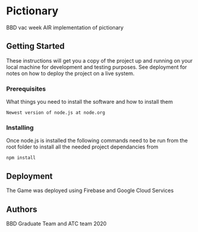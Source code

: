 # Pictionary

BBD vac week AIR implementation of pictionary

## Getting Started

These instructions will get you a copy of the project up and running on your local machine for development and testing purposes. See deployment for notes on how to deploy the project on a live system.

### Prerequisites

What things you need to install the software and how to install them

```
Newest version of node.js at node.org
```

### Installing

Once node.js is installed the following commands need to be run from the root folder to install all the needed project dependancies from 

```
npm install
```

## Deployment

The Game was deployed using Firebase and Google Cloud Services

## Authors

BBD Graduate Team and ATC team 2020